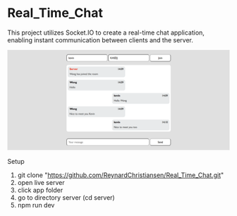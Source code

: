 # Real_Time_Chat

This project utilizes Socket.IO to create a real-time chat application, enabling instant communication between clients and the server.

![image alt](https://github.com/ReynardChristiansen/Real_Time_Chat/blob/main/Project.png?raw=true)

Setup
1. git clone "https://github.com/ReynardChristiansen/Real_Time_Chat.git"
2. open live server
3. click app folder
4. go to directory server (cd server)
5. npm run dev
